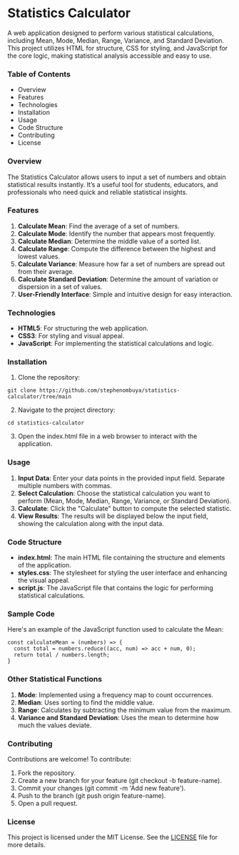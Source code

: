 # **Statistics Calculator**
A web application designed to perform various statistical calculations, including Mean, Mode, Median, Range, Variance, and Standard Deviation. This project utilizes HTML for structure, CSS for styling, and JavaScript for the core logic, making statistical analysis accessible and easy to use.

### **Table of Contents**
- Overview
- Features
- Technologies
- Installation
- Usage
- Code Structure
- Contributing
- License



### **Overview**
The Statistics Calculator allows users to input a set of numbers and obtain statistical results instantly. It’s a useful tool for students, educators, and professionals who need quick and reliable statistical insights.


### **Features**
1. **Calculate Mean**: Find the average of a set of numbers.
2. **Calculate Mode**: Identify the number that appears most frequently.
3. **Calculate Median**: Determine the middle value of a sorted list.
4. **Calculate Range**: Compute the difference between the highest and lowest values.
5. **Calculate Variance**: Measure how far a set of numbers are spread out from their average.
6. **Calculate Standard Deviation**: Determine the amount of variation or dispersion in a set of values.
7. **User-Friendly Interface**: Simple and intuitive design for easy interaction.




### **Technologies**
- **HTML5**: For structuring the web application.
- **CSS3**: For styling and visual appeal.
- **JavaScript**: For implementing the statistical calculations and logic.




### **Installation**
1. Clone the repository:

```
git clone https://github.com/stephenombuya/statistics-calculator/tree/main
```

2. Navigate to the project directory:

```
cd statistics-calculator
```

3. Open the index.html file in a web browser to interact with the application.





### **Usage**
1. **Input Data**: Enter your data points in the provided input field. Separate multiple numbers with commas.
2. **Select Calculation**: Choose the statistical calculation you want to perform (Mean, Mode, Median, Range, Variance, or Standard Deviation).
3. **Calculate**: Click the "Calculate" button to compute the selected statistic.
4. **View Results**: The results will be displayed below the input field, showing the calculation along with the input data.





### **Code Structure**
- **index.html**: The main HTML file containing the structure and elements of the application.
- **styles.css**: The stylesheet for styling the user interface and enhancing the visual appeal.
- **script.js**: The JavaScript file that contains the logic for performing statistical calculations.




### **Sample Code**
Here's an example of the JavaScript function used to calculate the Mean:

```
const calculateMean = (numbers) => {
  const total = numbers.reduce((acc, num) => acc + num, 0);
  return total / numbers.length;
}
```


### **Other Statistical Functions**
1. **Mode**: Implemented using a frequency map to count occurrences.
2. **Median**: Uses sorting to find the middle value.
3. **Range**: Calculates by subtracting the minimum value from the maximum.
4. **Variance and Standard Deviation**: Uses the mean to determine how much the values deviate.





### **Contributing**
Contributions are welcome! To contribute:

1. Fork the repository.
2. Create a new branch for your feature (git checkout -b feature-name).
3. Commit your changes (git commit -m 'Add new feature').
4. Push to the branch (git push origin feature-name).
5. Open a pull request.



### **License**
This project is licensed under the MIT License. See the [LICENSE](https://github.com/stephenombuya/statistics-calculator/blob/main/LICENSE) file for more details.
